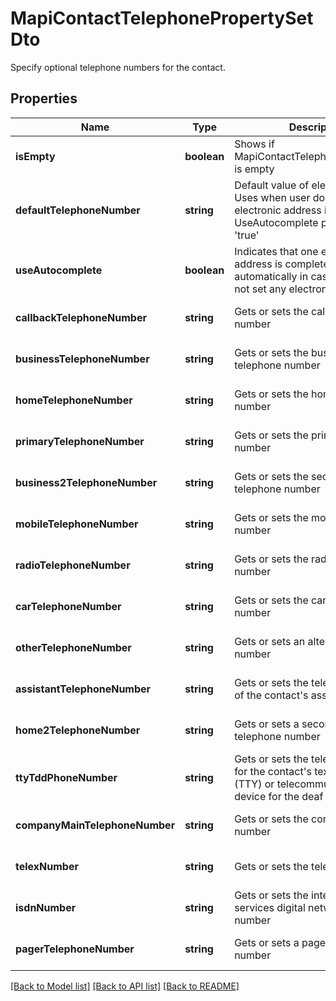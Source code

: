 # MapiContactTelephonePropertySetDto

Specify optional telephone numbers for the contact.             

## Properties
Name | Type | Description | Notes
---- | ---- | ----------- | -----
**isEmpty** | **boolean** | Shows if MapiContactTelephonePropertySet is empty              | [default to undefined]
**defaultTelephoneNumber** | **string** | Default value of electronic address Uses when user does not set any electronic address if UseAutocomplete property is set 'true'              | [optional] [default to undefined]
**useAutocomplete** | **boolean** | Indicates that one electronic address is completed automatically in case if user does not set any electronic address              | [default to undefined]
**callbackTelephoneNumber** | **string** | Gets or sets the callback telephone number              | [optional] [default to undefined]
**businessTelephoneNumber** | **string** | Gets or sets the business telephone number              | [optional] [default to undefined]
**homeTelephoneNumber** | **string** | Gets or sets the home telephone number              | [optional] [default to undefined]
**primaryTelephoneNumber** | **string** | Gets or sets the primary telephone number              | [optional] [default to undefined]
**business2TelephoneNumber** | **string** | Gets or sets the second business telephone number              | [optional] [default to undefined]
**mobileTelephoneNumber** | **string** | Gets or sets the mobile telephone number              | [optional] [default to undefined]
**radioTelephoneNumber** | **string** | Gets or sets the radio telephone number              | [optional] [default to undefined]
**carTelephoneNumber** | **string** | Gets or sets the car telephone number              | [optional] [default to undefined]
**otherTelephoneNumber** | **string** | Gets or sets an alternate telephone number              | [optional] [default to undefined]
**assistantTelephoneNumber** | **string** | Gets or sets the telephone number of the contact's assistant              | [optional] [default to undefined]
**home2TelephoneNumber** | **string** | Gets or sets a second home telephone number              | [optional] [default to undefined]
**ttyTddPhoneNumber** | **string** | Gets or sets the telephone number for the contact's text telephone (TTY) or telecommunication device for the deaf (TDD)              | [optional] [default to undefined]
**companyMainTelephoneNumber** | **string** | Gets or sets the company phone number              | [optional] [default to undefined]
**telexNumber** | **string** | Gets or sets the telex number              | [optional] [default to undefined]
**isdnNumber** | **string** | Gets or sets the integrated services digital network (ISDN) number              | [optional] [default to undefined]
**pagerTelephoneNumber** | **string** | Gets or sets a pager telephone number              | [optional] [default to undefined]


[[Back to Model list]](README.md#documentation-for-models) [[Back to API list]](README.md#documentation-for-api-endpoints) [[Back to README]](README.md)
